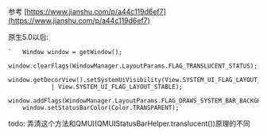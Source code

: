 参考
[https://www.jianshu.com/p/a44c119d6ef7](https://www.jianshu.com/p/a44c119d6ef7)


原生5.0以后:


	`	Window window = getWindow();
        window.clearFlags(WindowManager.LayoutParams.FLAG_TRANSLUCENT_STATUS);
        window.getDecorView().setSystemUiVisibility(View.SYSTEM_UI_FLAG_LAYOUT_FULLSCREEN
                | View.SYSTEM_UI_FLAG_LAYOUT_STABLE);
        window.addFlags(WindowManager.LayoutParams.FLAG_DRAWS_SYSTEM_BAR_BACKGROUNDS);
        window.setStatusBarColor(Color.TRANSPARENT);`

todo: 弄清这个方法和QMUI(QMUIStatusBarHelper.translucent())原理的不同